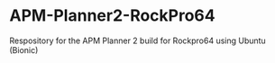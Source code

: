 # APM-Planner2-RockPro64
Respository for the APM Planner 2 build for Rockpro64 using Ubuntu (Bionic)
